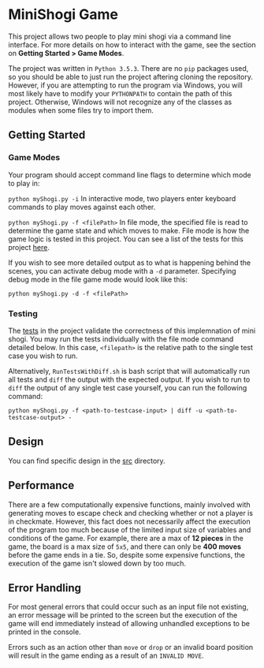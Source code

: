# MiniShogi Game

This project allows two people to play mini shogi via a command line interface. For more details on how to interact with the game, see the section on **Getting Started > Game Modes**. 

The project was written in `Python 3.5.3`. There are no `pip` packages used, so you should be able to just run the project aftering cloning the repository. However, if you are attempting to run the program via Windows, you will most likely have to modify your `PYTHONPATH` to contain the path of this project. Otherwise, Windows will not recognize any of the classes as modules when some files try to import them.

## Getting Started

### Game Modes

Your program should accept command line flags to determine which mode to play in:

``` python myShogi.py -i ```
In interactive mode, two players enter keyboard commands to play moves against each other.

```python myShogi.py -f <filePath>```
In file mode, the specified file is read to determine the game state and which moves to make. File mode is how the game logic is tested in this project. You can see a list of the tests for this project [here](Tests/).

If you wish to see more detailed output as to what is happening behind the scenes, you can activate debug mode with a `-d` parameter. Specifying debug mode in the file game mode would look like this:

```python myShogi.py -d -f <filePath>```

### Testing

The [tests](Tests/) in the project validate the correctness of this implemnation of mini shogi. You may run the tests individually with the file mode command detailed below. In this case, ```<filepath>``` is the relative path to the single test case you wish to run.

Alternatively, `RunTestsWithDiff.sh` is bash script that will automatically run all tests and `diff` the output with the expected output. If you wish to run to `diff` the output of any single test case yourself, you can run the following command:

```python myShogi.py -f <path-to-testcase-input> | diff -u <path-to-testcase-output> -```


## Design
You can find specific design in the [src](src/) directory.

## Performance
There are a few computationally expensive functions, mainly involved with generating moves to escape check and checking whether or not a player is in checkmate. However, this fact does not necessarily affect the execution of the program too much because of the limited input size of variables and conditions of the game. For example, there are a max of **12 pieces** in the game, the board is a max size of `5x5`, and there can only be **400 moves** before the game ends in a tie. So, despite some expensive functions, the execution of the game isn't slowed down by too much.

## Error Handling
For most general errors that could occur such as an input file not existing, an error message will be printed to the screen but the execution of the game will end immediately instead of allowing unhandled exceptions to be printed in the console.

Errors such as an action other than `move` or `drop` or an invalid board position will result in the game ending as a result of an `INVALID MOVE`.